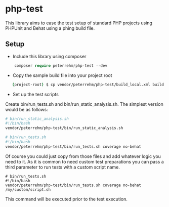 php-test
========

This library aims to ease the test setup of standard PHP projects using PHPUnit 
and Behat using a phing build file.

Setup
-----

- Include this library using composer

````php
    composer require peterrehm/php-test --dev
````

- Copy the sample build file into your project root

````sh
   (project-root) $ cp vendor/peterrehm/php-test/build_local.xml build.xml
````

- Set up the test scripts

Create bin/run_tests.sh and bin/run_static_analysis.sh. The simplest version would
be as follows:

````sh
# bin/run_static_analysis.sh
#!/bin/bash
vendor/peterrehm/php-test/bin/run_static_analysis.sh

# bin/run_tests.sh
#!/bin/bash
vendor/peterrehm/php-test/bin/run_tests.sh coverage no-behat
````
Of course you could just copy from those files and add whatever logic you need
to it. As it is common to need custom test preparations you can pass a third
parameter to run tests with a custom script name.

````
# bin/run_tests.sh
#!/bin/bash
vendor/peterrehm/php-test/bin/run_tests.sh coverage no-behat /my/custom/script.sh
````
This command will be executed prior to the test execution.
